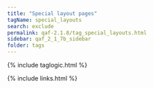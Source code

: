 ```yaml
---
title: "Special layout pages"
tagName: special_layouts
search: exclude
permalink: qaf-2.1.8/tag_special_layouts.html
sidebar: qaf_2_1_7b_sidebar
folder: tags
---
```


{% include taglogic.html %}

{% include links.html %}
